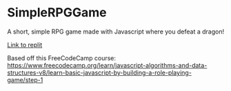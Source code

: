 # SimpleRPGGame
A short, simple RPG game made with Javascript where you defeat a dragon!

[Link to replit](https://replit.com/@CoraelT/BeginnerRPG)

Based off this FreeCodeCamp course: https://www.freecodecamp.org/learn/javascript-algorithms-and-data-structures-v8/learn-basic-javascript-by-building-a-role-playing-game/step-1

